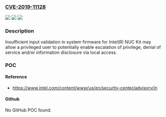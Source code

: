 ### [CVE-2019-11128](https://cve.mitre.org/cgi-bin/cvename.cgi?name=CVE-2019-11128)
![](https://img.shields.io/static/v1?label=Product&message=Intel(R)%20NUC%20Firmware&color=blue)
![](https://img.shields.io/static/v1?label=Version&message=n%2Fa&color=blue)
![](https://img.shields.io/static/v1?label=Vulnerability&message=escalation%20of%20privilege%2C%20denial%20of%20service%20and%2For%20information%20disclosure&color=brighgreen)

### Description

Insufficient input validation in system firmware for Intel(R) NUC Kit may allow a privileged user to potentially enable escalation of privilege, denial of service and/or information disclosure via local access.

### POC

#### Reference
- https://www.intel.com/content/www/us/en/security-center/advisory/in

#### Github
No GitHub POC found.

